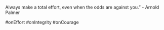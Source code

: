 Always make a total effort, even when the odds are against you.” - Arnold Palmer 

#onEffort #onIntegrity #onCourage